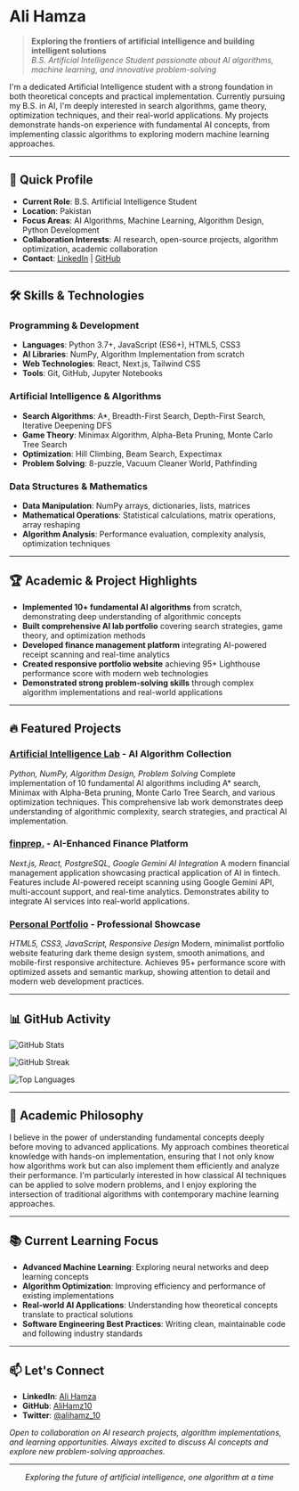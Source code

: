# Ali Hamza

> **Exploring the frontiers of artificial intelligence and building intelligent solutions**  
> *B.S. Artificial Intelligence Student passionate about AI algorithms, machine learning, and innovative problem-solving*

I'm a dedicated Artificial Intelligence student with a strong foundation in both theoretical concepts and practical implementation. Currently pursuing my B.S. in AI, I'm deeply interested in search algorithms, game theory, optimization techniques, and their real-world applications. My projects demonstrate hands-on experience with fundamental AI concepts, from implementing classic algorithms to exploring modern machine learning approaches.

---

## 🚀 Quick Profile

- **Current Role**: B.S. Artificial Intelligence Student
- **Location**: Pakistan
- **Focus Areas**: AI Algorithms, Machine Learning, Algorithm Design, Python Development
- **Collaboration Interests**: AI research, open-source projects, algorithm optimization, academic collaboration
- **Contact**: [LinkedIn](https://www.linkedin.com/in/alihamz/) | [GitHub](https://github.com/AliHamz10)

---

## 🛠️ Skills & Technologies

### **Programming & Development**
- **Languages**: Python 3.7+, JavaScript (ES6+), HTML5, CSS3
- **AI Libraries**: NumPy, Algorithm Implementation from scratch
- **Web Technologies**: React, Next.js, Tailwind CSS
- **Tools**: Git, GitHub, Jupyter Notebooks

### **Artificial Intelligence & Algorithms**
- **Search Algorithms**: A*, Breadth-First Search, Depth-First Search, Iterative Deepening DFS
- **Game Theory**: Minimax Algorithm, Alpha-Beta Pruning, Monte Carlo Tree Search
- **Optimization**: Hill Climbing, Beam Search, Expectimax
- **Problem Solving**: 8-puzzle, Vacuum Cleaner World, Pathfinding

### **Data Structures & Mathematics**
- **Data Manipulation**: NumPy arrays, dictionaries, lists, matrices
- **Mathematical Operations**: Statistical calculations, matrix operations, array reshaping
- **Algorithm Analysis**: Performance evaluation, complexity analysis, optimization techniques

---

## 🏆 Academic & Project Highlights

- **Implemented 10+ fundamental AI algorithms** from scratch, demonstrating deep understanding of algorithmic concepts
- **Built comprehensive AI lab portfolio** covering search strategies, game theory, and optimization methods
- **Developed finance management platform** integrating AI-powered receipt scanning and real-time analytics
- **Created responsive portfolio website** achieving 95+ Lighthouse performance score with modern web technologies
- **Demonstrated strong problem-solving skills** through complex algorithm implementations and real-world applications

---

## 🔥 Featured Projects

### **[Artificial Intelligence Lab](https://github.com/AliHamz10/Artificial-Intelligence-Lab-COMP-340L)** - AI Algorithm Collection
*Python, NumPy, Algorithm Design, Problem Solving*
Complete implementation of 10 fundamental AI algorithms including A* search, Minimax with Alpha-Beta pruning, Monte Carlo Tree Search, and various optimization techniques. This comprehensive lab work demonstrates deep understanding of algorithmic complexity, search strategies, and practical AI implementation.

### **[finprep.](https://github.com/AliHamz10/finprep.)** - AI-Enhanced Finance Platform
*Next.js, React, PostgreSQL, Google Gemini AI Integration*
A modern financial management application showcasing practical application of AI in fintech. Features include AI-powered receipt scanning using Google Gemini API, multi-account support, and real-time analytics. Demonstrates ability to integrate AI services into real-world applications.

### **[Personal Portfolio](https://github.com/AliHamz10/Personal-Portfolio)** - Professional Showcase
*HTML5, CSS3, JavaScript, Responsive Design*
Modern, minimalist portfolio website featuring dark theme design system, smooth animations, and mobile-first responsive architecture. Achieves 95+ performance score with optimized assets and semantic markup, showing attention to detail and modern web development practices.

---

## 📊 GitHub Activity

![GitHub Stats](https://github-readme-stats.vercel.app/api?username=AliHamz10&show_icons=true&theme=dark&hide_border=true&bg_color=0d1117&title_color=58a6ff&text_color=8b949e&icon_color=58a6ff)

![GitHub Streak](https://github-readme-streak-stats.herokuapp.com/?user=AliHamz10&theme=dark&hide_border=true&background=0d1117&stroke=58a6ff&ring=58a6ff&fire=58a6ff&currStreakNum=58a6ff&currStreakLabel=58a6ff&sideLabels=58a6ff&dates=8b949e)

![Top Languages](https://github-readme-stats.vercel.app/api/top-langs/?username=AliHamz10&layout=compact&theme=dark&hide_border=true&bg_color=0d1117&title_color=58a6ff&text_color=8b949e)

---

## 🌟 Academic Philosophy

I believe in the power of understanding fundamental concepts deeply before moving to advanced applications. My approach combines theoretical knowledge with hands-on implementation, ensuring that I not only know how algorithms work but can also implement them efficiently and analyze their performance. I'm particularly interested in how classical AI techniques can be applied to solve modern problems, and I enjoy exploring the intersection of traditional algorithms with contemporary machine learning approaches.

---

## 📚 Current Learning Focus

- **Advanced Machine Learning**: Exploring neural networks and deep learning concepts
- **Algorithm Optimization**: Improving efficiency and performance of existing implementations
- **Real-world AI Applications**: Understanding how theoretical concepts translate to practical solutions
- **Software Engineering Best Practices**: Writing clean, maintainable code and following industry standards

---

## 📫 Let's Connect

- **LinkedIn**: [Ali Hamza](https://www.linkedin.com/in/alihamz/)
- **GitHub**: [AliHamz10](https://github.com/AliHamz10)
- **Twitter**: [@alihamz_10](https://twitter.com/alihamz_10)

*Open to collaboration on AI research projects, algorithm implementations, and learning opportunities. Always excited to discuss AI concepts and explore new problem-solving approaches.*

---

<div align="center">
  <em>Exploring the future of artificial intelligence, one algorithm at a time</em>
</div>
